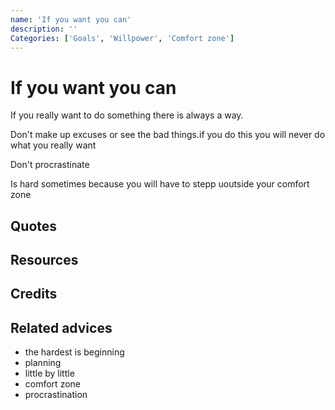 ```yaml
---
name: 'If you want you can'
description: ''
Categories: ['Goals', 'Willpower', 'Comfort zone']
---
```

# If you want you can

If you really want to do something there is always a way.

Don't make up excuses or see the bad things.if you do this you will never do what you really want

Don't procrastinate

Is hard sometimes because you will have to stepp uoutside your comfort zone

## Quotes

## Resources

## Credits

## Related advices

- the hardest is beginning
- planning
- little by little
- comfort zone
- procrastination

